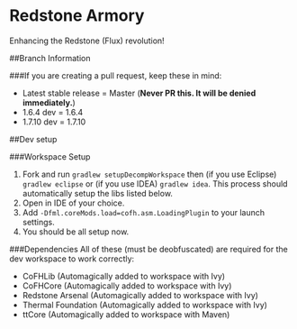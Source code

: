 Redstone Armory
==============

Enhancing the Redstone (Flux) revolution!


##Branch Information

###If you are creating a pull request, keep these in mind:

* Latest stable release = Master (__Never PR this. It will be denied immediately.__)
* 1.6.4 dev = 1.6.4
* 1.7.10 dev =  1.7.10

##Dev setup

###Workspace Setup
1. Fork and run `gradlew setupDecompWorkspace` then (if you use Eclipse) `gradlew eclipse` or (if you use IDEA) `gradlew idea`. This process should automatically setup the libs listed below.
2. Open in IDE of your choice.
3. Add `-Dfml.coreMods.load=cofh.asm.LoadingPlugin` to your launch settings.
4. You should be all setup now.

###Dependencies
All of these (must be deobfuscated) are required for the dev workspace to work correctly:

* CoFHLib (Automagically added to workspace with Ivy)
* CoFHCore (Automagically added to workspace with Ivy)
* Redstone Arsenal (Automagically added to workspace with Ivy)
* Thermal Foundation (Automagically added to workspace with Ivy)
* ttCore (Automagically added to workspace with Maven)

